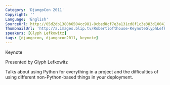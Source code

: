```yaml
---
Category: 'DjangoCon 2011'
Copyright: ''
Language: 'English'
SourceUrl: http://05d2db1380b6504cc981-8cbed8cf7e3a131cd8f1c3e383d10041.r93.cf2.rackcdn.com/djangocon-2011/83_keynote-glyph-lefkowitz.m4v
ThumbnailUrl: 'http://a.images.blip.tv/Robertlofthouse-KeynoteGlyphLefkowitz810-708.jpg'
speakers: [Glyph Lefkowitz]
tags: [djangocon, djangocon2011, keynote]
---
```

Keynote

Presented by Glyph Lefkowitz

Talks about using Python for everything in a project and the difficulties of
using different non-Python-based things in your deployment.

